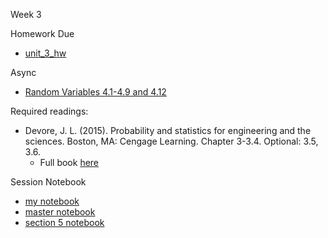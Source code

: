 Week 3

Homework Due
* [unit_3_hw](./unit_3_hw/Kevin_Hartman_unit_3_hw.pdf)

Async
* [Random Variables 4.1-4.9 and 4.12](https://learn.datascience.berkeley.edu/ap/courses/267/sections/283e2e3a-e711-41fb-b042-64d28352a50a/coursework/courseModule/8ef8e47b-dfce-43a5-b7d8-4214919337b0)

Required readings:
* Devore, J. L. (2015). Probability and statistics for engineering and the sciences. Boston, MA: Cengage Learning. Chapter 3-3.4. Optional: 3.5, 3.6.
  * Full book [here](./../Books/probability_and_statistics_for_engineering_and_the_sciences.pdf)

Session Notebook
* [my notebook](./unit_4_ls_pt_1/unit_4_ls_part_1.ipynb)
* [master notebook](./unit_4_ls_pt_1/unit_4_ls_part_1_sol.ipynb)
* [section 5 notebook](./unit_4_ls_pt_1/unit_4_ls_part_1_sect_5.ipynb)


